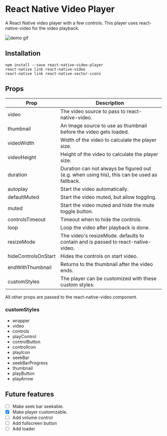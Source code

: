# React Native Video Player

A React Native video player with a few controls. This player uses
react-native-video for the video playback.


![demo gif](https://raw.githubusercontent.com/cornedor/react-native-video-player/master/demo.gif "Demo GIF")

## Installation

```
npm install --save react-native-video-player
react-native link react-native-video
react-native link react-native-vector-icons
```

## Props

| Prop                | Description                                                                                 |
|---------------------|---------------------------------------------------------------------------------------------|
| video               | The video source to pass to react-native-video.                                             |
| thumbnail           | An Image source to use as thumbnail before the video gets loaded.                           |
| videoWidth          | Width of the video to calculate the player size.                                            |
| videoHeight         | Height of the video to calculate the player size.                                           |
| duration            | Duration can not always be figured out (e.g. when using hls), this can be used as fallback. |
| autoplay            | Start the video automatically.                                                              |
| defaultMuted        | Start the video muted, but allow toggling.                                                  |
| muted               | Start the video muted and hide the mute toggle button.                                      |
| controlsTimeout     | Timeout when to hide the controls.                                                          |
| loop                | Loop the video after playback is done.                                                      |
| resizeMode          | The video's resizeMode. defaults to contain and is passed to react-native-video.            |
| hideControlsOnStart | Hides the controls on start video.                                                          |
| endWithThumbnail    | Returns to the thumbnail after the video ends.                                              |
| customStyles        | The player can be customized with these custom styles:                                      |

All other props are passed to the react-native-video component.

### customStyles

 - wrapper
 - video
 - controls
 - playControl
 - controlButton
 - controlIcon
 - playIcon
 - seekBar
 - seekBarProgress
 - thumbnail
 - playButton
 - playArrow

## Future features

- [ ] Make seek bar seekable.
- [x] Make player customizable.
- [ ] Add volume control
- [ ] Add fullscreen button
- [ ] Add loader
